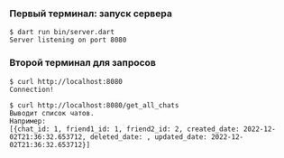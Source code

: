 
### Первый терминал: запуск сервера
```
$ dart run bin/server.dart
Server listening on port 8080
```

### Второй терминал для запросов
```
$ curl http://localhost:8080
Connection!

$ curl http://localhost:8080/get_all_chats
Выводит список чатов.
Например:
[{chat_id: 1, friend1_id: 1, friend2_id: 2, created_date: 2022-12-02T21:36:32.653712, deleted_date: , updated_date: 2022-12-02T21:36:32.653712}]
```
